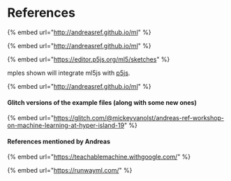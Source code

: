 # References



{% embed url="http://andreasref.github.io/ml" %}



{% embed url="http://andreasref.github.io/ml" %}

{% embed url="https://editor.p5js.org/ml5/sketches" %}

mples shown will integrate ml5js with [p5js](https://start.exploring.technology/software/p5).

{% embed url="http://andreasref.github.io/ml" %}

#### Glitch versions of the example files \(along with some new ones\)

{% embed url="https://glitch.com/@mickeyvanolst/andreas-ref-workshop-on-machine-learning-at-hyper-island-19" %}

#### References mentioned by Andreas

{% embed url="https://teachablemachine.withgoogle.com/" %}

{% embed url="https://runwayml.com/" %}



